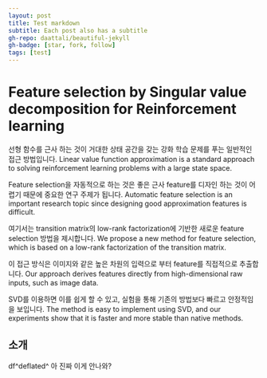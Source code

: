 ```yaml
---
layout: post
title: Test markdown
subtitle: Each post also has a subtitle
gh-repo: daattali/beautiful-jekyll
gh-badge: [star, fork, follow]
tags: [test]
---
```





# Feature selection by Singular value decomposition for Reinforcement learning

 선형 함수를 근사 하는 것이 거대한 상태 공간을 갖는 강화 학습 문제를 푸는 일반적인 접근 방법입니다.
Linear value function approximation is a standard approach to solving reinforcement learning problems with a large state space.

 Feature selection을 자동적으로 하는 것은 좋은 근사 feature를 디자인 하는 것이 어렵기 때문에 중요한 연구 주제가 됩니다. 
Automatic feature selection is an important research topic since designing good approximation features is difficult.

여기서는 transition matrix의 low-rank factorization에 기반한 새로운 feature selection 방법을 제시합니다.
We propose a new method for feature selection, which is based on a low-rank factorization of the transition matrix. 

이 접근 방식은 이미지와 같은 높은 차원의 입력으로 부터 feature를 직접적으로 추출합니다.
Our approach derives features directly from high-dimensional raw inputs, such as image data.

SVD를 이용하면 이를 쉽게 할 수 있고, 실험을 통해 기존의 방법보다 빠르고 안정적임을 보입니다.
The method is easy to implement using SVD, and our experiments show that it is faster and more stable than native methods.

## 소개

df^deflated^  아  진짜 이게 안나와?
